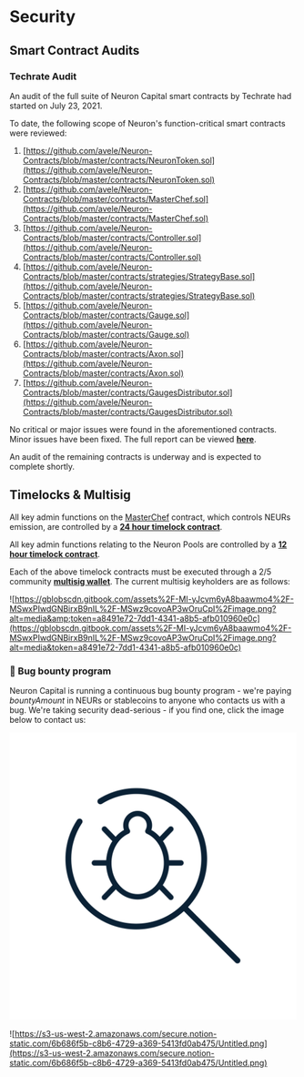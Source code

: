 # Security

## **Smart Contract Audits**

### Techrate **Audit**

An audit of the full suite of Neuron Capital smart contracts by Techrate had started on July 23, 2021.

To date, the following scope of Neuron's function-critical smart contracts were reviewed:

1. [https://github.com/avele/Neuron-Contracts/blob/master/contracts/NeuronToken.sol](https://github.com/avele/Neuron-Contracts/blob/master/contracts/NeuronToken.sol)
2. [https://github.com/avele/Neuron-Contracts/blob/master/contracts/MasterChef.sol](https://github.com/avele/Neuron-Contracts/blob/master/contracts/MasterChef.sol)
3. [https://github.com/avele/Neuron-Contracts/blob/master/contracts/Controller.sol](https://github.com/avele/Neuron-Contracts/blob/master/contracts/Controller.sol)
4. [https://github.com/avele/Neuron-Contracts/blob/master/contracts/strategies/StrategyBase.sol](https://github.com/avele/Neuron-Contracts/blob/master/contracts/strategies/StrategyBase.sol)
5. [https://github.com/avele/Neuron-Contracts/blob/master/contracts/Gauge.sol](https://github.com/avele/Neuron-Contracts/blob/master/contracts/Gauge.sol)
6. [https://github.com/avele/Neuron-Contracts/blob/master/contracts/Axon.sol](https://github.com/avele/Neuron-Contracts/blob/master/contracts/Axon.sol)
7. [https://github.com/avele/Neuron-Contracts/blob/master/contracts/GaugesDistributor.sol](https://github.com/avele/Neuron-Contracts/blob/master/contracts/GaugesDistributor.sol)

No critical or major issues were found in the aforementioned contracts. Minor issues have been fixed. The full report can be viewed [**here**](https://github.com/neuron-fund/audits/blob/master/Techrate%20audit.pdf).

An audit of the remaining contracts is underway and is expected to complete shortly.

## **Timelocks & Multisig**

All key admin functions on the [MasterChef](https://etherscan.io/address/0xbD17B1ce622d73bD438b9E658acA5996dc394b0d) contract, which controls NEURs emission, are controlled by a [**24 hour timelock contract**](https://etherscan.io/address/0x0040E05CE9A5fc9C0aBF89889f7b60c2fC278416).

All key admin functions relating to the Neuron Pools are controlled by a [**12 hour timelock contract**](https://etherscan.io/address/0xD92c7fAa0Ca0e6AE4918f3a83d9832d9CAEAA0d3).

Each of the above timelock contracts must be executed through a 2/5 community [**multisig wallet**](https://etherscan.io/address/0x9d074E37d408542FD38be78848e8814AFB38db17). The current multisig keyholders are as follows:

![https://gblobscdn.gitbook.com/assets%2F-MI-yJcvm6yA8baawmo4%2F-MSwxPIwdGNBirxB9nIL%2F-MSwz9covoAP3wOruCpI%2Fimage.png?alt=media&amp;token=a8491e72-7dd1-4341-a8b5-afb010960e0c](https://gblobscdn.gitbook.com/assets%2F-MI-yJcvm6yA8baawmo4%2F-MSwxPIwdGNBirxB9nIL%2F-MSwz9covoAP3wOruCpI%2Fimage.png?alt=media&token=a8491e72-7dd1-4341-a8b5-afb010960e0c)

### 🐜 Bug bounty program

Neuron Capital is running a continuous bug bounty program - we're paying _bountyAmount_ in NEURs or stablecoins to anyone who contacts us with a bug. We're taking security dead-serious - if you find one, click the image below to contact us:

![](../.gitbook/assets/image%20%283%29.png)

![https://s3-us-west-2.amazonaws.com/secure.notion-static.com/6b686f5b-c8b6-4729-a369-5413fd0ab475/Untitled.png](https://s3-us-west-2.amazonaws.com/secure.notion-static.com/6b686f5b-c8b6-4729-a369-5413fd0ab475/Untitled.png)


